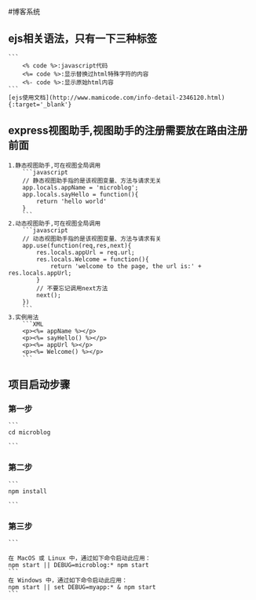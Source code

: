 #博客系统
## ejs相关语法，只有一下三种标签
    ```
        <% code %>:javascript代码
        <%= code %>:显示替换过html特殊字符的内容
        <%- code %>:显示原始html内容
    ```
    [ejs使用文档](http://www.mamicode.com/info-detail-2346120.html){:target='_blank'}
## express视图助手,视图助手的注册需要放在路由注册前面
    1.静态视图助手,可在视图全局调用
        ```javascript
        // 静态视图助手指的是该视图变量、方法与请求无关
        app.locals.appName = 'microblog';
        app.locals.sayHello = function(){
            return 'hello world'
        }
        ```
    2.动态视图助手,可在视图全局调用
        ```javascript
        // 动态视图助手指的是该视图变量、方法与请求有关
        app.use(function(req,res,next){
            res.locals.appUrl = req.url;
            res.locals.Welcome = function(){
                return 'welcome to the page, the url is:' + res.locals.appUrl;
            }
            // 不要忘记调用next方法
            next();
        })
        ```
    3.实例用法
        ```XML
        <p><%= appName %></p>
        <p><%= sayHello() %></p>
        <p><%= appUrl %></p>
        <p><%= Welcome() %></p>
        ```
##  项目启动步骤

### 第一步

    ```
    cd microblog

    ```
### 第二步

    ```
    npm install

    ```

### 第三步

    ```

    在 MacOS 或 Linux 中，通过如下命令启动此应用：
    npm start || DEBUG=microblog:* npm start
    ```
    在 Windows 中，通过如下命令启动此应用：
    npm start || set DEBUG=myapp:* & npm start
    ```

